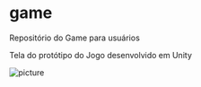 # game
Repositório do Game para usuários

  Tela do protótipo do Jogo desenvolvido em Unity
  
   ![picture](tela-game.png)
